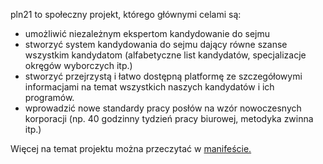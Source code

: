 pln21 to społeczny projekt, którego głównymi celami są:
* umożliwić niezależnym ekspertom kandydowanie do sejmu
* stworzyć system kandydowania do sejmu dający równe szanse wszystkim kandydatom (alfabetyczne list kandydatów, specjalizacje okręgów wyborczych itp.)
* stworzyć przejrzystą i łatwo dostępną platformę ze szczegółowymi informacjami na temat wszystkich naszych kandydatów i ich programów.
* wprowadzić nowe standardy pracy posłów na wzór nowoczesnych korporacji (np. 40 godzinny tydzień pracy biurowej, metodyka zwinna itp.)

Więcej na temat projektu można przeczytać w [manifeście.](https://github.com/PartiaLudziNiezaleznych21/PLN21/blob/master/Manifest.md)
